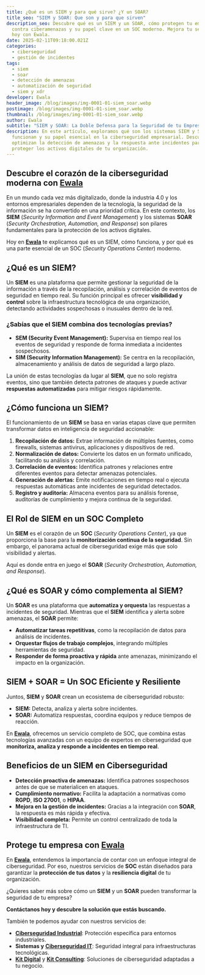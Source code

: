 ```yaml
---
title: ¿Qué es un SIEM y para qué sirve? ¿Y un SOAR?
title_seo: "SIEM y SOAR: Que son y para que sirven"
description_seo: Descubre qué es un SIEM y un SOAR, cómo protegen tu empresa
  contra ciberamenazas y su papel clave en un SOC moderno. Mejora tu seguridad
  hoy con Ewala.
date: 2025-02-11T09:18:00.021Z
categories:
  - ciberseguridad
  - gestión de incidentes
tags:
  - siem
  - soar
  - detección de amenazas
  - automatización de seguridad
  - siem y xdr
developer: Ewala
header_image: /blog/images/img-0001-01-siem_soar.webp
postimage: /blog/images/img-0001-01-siem_soar.webp
thumbnail: /blog/images/img-0001-01-siem_soar.webp
author: Ewala
subtitle: "SIEM y SOAR: La Doble Defensa para la Seguridad de tu Empresa"
description: En este artículo, exploramos qué son los sistemas SIEM y SOAR, cómo
  funcionan y su papel esencial en la ciberseguridad empresarial. Descubre cómo
  optimizan la detección de amenazas y la respuesta ante incidentes para
  proteger los activos digitales de tu organización.
---
```

## Descubre el corazón de la ciberseguridad moderna con [Ewala](https://ewala.es/)

En un mundo cada vez más digitalizado, donde la industria 4.0 y los entornos empresariales dependen de la tecnología, la seguridad de la información se ha convertido en una prioridad crítica. En este contexto, los **SIEM** (*Security Information and Event Management*) y los sistemas **SOAR** (*Security Orchestration, Automation, and Response*) son pilares fundamentales para la protección de los activos digitales.

Hoy en [**Ewala**](https://ewala.es/) te explicamos qué es un SIEM, cómo funciona, y por qué es una parte esencial de un SOC (*Security Operations Center*) moderno.


## ¿Qué es un SIEM?

Un **SIEM** es una plataforma que permite gestionar la seguridad de la información a través de la recopilación, análisis y correlación de eventos de seguridad en tiempo real. Su función principal es ofrecer **visibilidad y control** sobre la infraestructura tecnológica de una organización, detectando actividades sospechosas o inusuales dentro de la red.

### ¿Sabías que el SIEM combina dos tecnologías previas?

- **SEM (Security Event Management):** Supervisa en tiempo real los eventos de seguridad y responde de forma inmediata a incidentes sospechosos.
- **SIM (Security Information Management):** Se centra en la recopilación, almacenamiento y análisis de datos de seguridad a largo plazo.

La unión de estas tecnologías da lugar al **SIEM**, que no solo registra eventos, sino que también detecta patrones de ataques y puede activar **respuestas automatizadas** para mitigar riesgos rápidamente.



## ¿Cómo funciona un SIEM?

El funcionamiento de un **SIEM** se basa en varias etapas clave que permiten transformar datos en inteligencia de seguridad accionable:

1. **Recopilación de datos:** Extrae información de múltiples fuentes, como firewalls, sistemas antivirus, aplicaciones y dispositivos de red.  
2. **Normalización de datos:** Convierte los datos en un formato unificado, facilitando su análisis y correlación.  
3. **Correlación de eventos:** Identifica patrones y relaciones entre diferentes eventos para detectar amenazas potenciales.  
4. **Generación de alertas:** Emite notificaciones en tiempo real o ejecuta respuestas automáticas ante incidentes de seguridad detectados.  
5. **Registro y auditoría:** Almacena eventos para su análisis forense, auditorías de cumplimiento y mejora continua de la seguridad.  



## El Rol de SIEM en un SOC Completo

Un **SIEM** es el corazón de un **SOC** (*Security Operations Center*), ya que proporciona la base para la **monitorización continua de la seguridad**. Sin embargo, el panorama actual de ciberseguridad exige más que solo visibilidad y alertas.

Aquí es donde entra en juego el **SOAR** (*Security Orchestration, Automation, and Response*).



## ¿Qué es SOAR y cómo complementa al SIEM?

Un **SOAR** es una plataforma que **automatiza y orquesta** las respuestas a incidentes de seguridad. Mientras que el **SIEM** identifica y alerta sobre amenazas, el **SOAR** permite:

- **Automatizar tareas repetitivas**, como la recopilación de datos para análisis de incidentes.
- **Orquestar flujos de trabajo complejos**, integrando múltiples herramientas de seguridad.
- **Responder de forma proactiva y rápida** ante amenazas, minimizando el impacto en la organización.



## SIEM + SOAR = Un SOC Eficiente y Resiliente

Juntos, **SIEM** y **SOAR** crean un ecosistema de ciberseguridad robusto:

- **SIEM:** Detecta, analiza y alerta sobre incidentes.  
- **SOAR:** Automatiza respuestas, coordina equipos y reduce tiempos de reacción.  

En [**Ewala**](https://ewala.es/), ofrecemos un servicio completo de SOC, que combina estas tecnologías avanzadas con un equipo de expertos en ciberseguridad que **monitoriza, analiza y responde a incidentes en tiempo real**.



## Beneficios de un SIEM en Ciberseguridad

- **Detección proactiva de amenazas:** Identifica patrones sospechosos antes de que se materialicen en ataques.  
- **Cumplimiento normativo:** Facilita la adaptación a normativas como **RGPD**, **ISO 27001**, o **HIPAA**.  
- **Mejora en la gestión de incidentes:** Gracias a la integración con **SOAR**, la respuesta es más rápida y efectiva.  
- **Visibilidad completa:** Permite un control centralizado de toda la infraestructura de TI.  



## Protege tu empresa con [Ewala](https://ewala.es/)

En [**Ewala**](https://ewala.es/), entendemos la importancia de contar con un enfoque integral de ciberseguridad. Por eso, nuestros servicios de **SOC** están diseñados para garantizar la **protección de tus datos** y la **resiliencia digital** de tu organización.

¿Quieres saber más sobre cómo un **SIEM** y un **SOAR** pueden transformar la seguridad de tu empresa?

**Contáctanos hoy y descubre la solución que estás buscando.**

También te podemos ayudar con nuestros servicios de:

- [**Ciberseguridad Industrial**](https://ewala.es/#CiberseguridadIndustrial): Protección específica para entornos industriales.  
- **Sistemas y** [**Ciberseguridad IT**](https://ewala.es/#CiberseguridadIT): Seguridad integral para infraestructuras tecnológicas.
- [**Kit Digital**](https://ewala.es/kit-digital) y [**Kit Consulting**](https://ewala.es/kit-consulting): Soluciones de ciberseguridad adaptadas a tu negocio.

